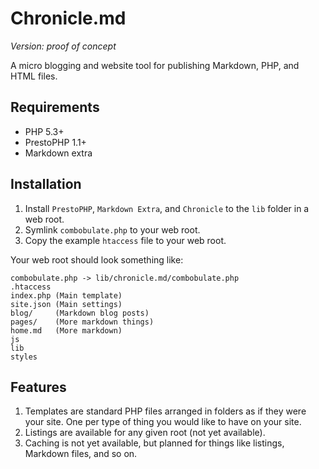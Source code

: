 # Chronicle.md

*Version: proof of concept*

A micro blogging and website tool for publishing Markdown, PHP, and HTML files. 

## Requirements

* PHP 5.3+
* PrestoPHP 1.1+
* Markdown extra

## Installation

1. Install `PrestoPHP`, `Markdown Extra`, and `Chronicle` to the `lib` folder in a web root.
2. Symlink `combobulate.php` to your web root.
3. Copy the example `htaccess` file to your web root.

Your web root should look something like:

	combobulate.php	-> lib/chronicle.md/combobulate.php
	.htaccess
	index.php (Main template)
	site.json (Main settings)
	blog/     (Markdown blog posts)
	pages/    (More markdown things)
	home.md   (More markdown)
	js
	lib
	styles

## Features
	
1. Templates are standard PHP files arranged in folders as if they were your site. One per type of thing you would like to have on your site.
2. Listings are available for any given root (not yet available).
3. Caching is not yet available, but planned for things like listings, Markdown files, and so on.

   